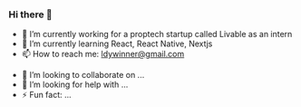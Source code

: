 ### Hi there 👋

- 🔭 I’m currently working for a proptech startup called Livable as an intern
- 🌱 I’m currently learning React, React Native, Nextjs
- 📫 How to reach me: ldywinner@gmail.com

<!--START_SECTION:waka-->
<!--END_SECTION:waka-->


- 👯 I’m looking to collaborate on ... 
- 🤔 I’m looking for help with ... 
- ⚡ Fun fact: ... 
